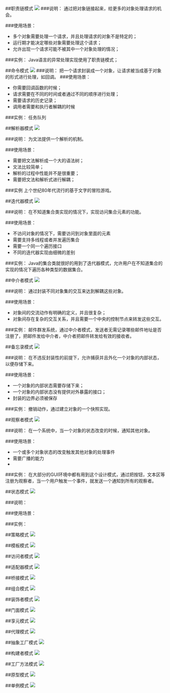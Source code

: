 ##职责链模式
![](https://raw.githubusercontent.com/arthinking/informal-essay/master/images/2015/02/20150207-design-pattern-01.png) 
###说明：
通过把对象链接起来，给更多的对象处理请求的机会。

###使用场景：
* 多个对象需要处理一个请求，并且处理请求的对象不是特定的；
* 运行期才能决定哪些对象需要处理这个请求；
* 允许出现一个请求可能不被其中一个对象处理的情况；

###实例：
Java语言的异常处理实现使用了职责链模式；


##命令模式
![](https://raw.githubusercontent.com/arthinking/informal-essay/master/images/2015/02/20150207-design-pattern-02.png)
###说明：
把一个请求封装成一个对象，让请求被当成基于对象的形式进行处理，如回调。
###使用场景：
* 你需要回调函数的时候；
* 请求需要在不同的时间或者通过不同的顺序进行处理；
* 需要请求的历史记录；
* 调用者需要和执行者解耦的时候

###实例：
任务队列

##解析器模式
![](https://raw.githubusercontent.com/arthinking/informal-essay/master/images/2015/02/20150207-design-pattern-03.png)  

###说明：
为文法提供一个解析的机制。

###使用场景：
* 需要把文法解析成一个大的语法树；
* 文法比较简单；
* 解析的过程中性能并不是很重要；
* 需要把文法和解析式进行解耦；

###实例
上个世纪80年代流行的基于文字的冒险游戏。

##迭代器模式
![](https://raw.githubusercontent.com/arthinking/informal-essay/master/images/2015/02/20150207-design-pattern-04.png)

###说明：
在不知道集合类实现的情况下，实现访问集合元素的功能。

###使用场景：
* 不访问对象的情况下，需要访问到对象里面的元素
* 需要支持多线程或者并发遍历集合
* 需要一个同一个遍历接口
* 不同的迭代器实现由细微的差别

###实例：
Java的集合类就很好的用到了迭代器模式，允许用户在不知道集合的实现的情况下遍历各种类型的数据集合。

##中介者模式
![](https://raw.githubusercontent.com/arthinking/informal-essay/master/images/2015/02/20150207-design-pattern-05.png)

###说明：
通过封装不同对象集的交互来达到解耦这些对象。

###使用场景：
* 对象间的交流动作有明确的定义，并且很复杂；
* 对象间存在复杂的交互关系，并且需要一个中央的控制节点来转发这些交互。

###实例：
邮件群发系统，通过中介者模式，发送者无需记录哪些邮件地址是否注册了，把邮件发给中介者，中介者把邮件转发给有效的接收者。


##备忘录模式
![](https://raw.githubusercontent.com/arthinking/informal-essay/master/images/2015/02/20150207-design-pattern-06.png)

###说明：
在不违反封装性的前提下，允许捕获并且外化一个对象的内部状态，以便存储下来。

###使用场景：
* 一个对象的内部状态需要存储下来；
* 一个对象的内部状态没有提供对外暴露的接口；
* 封装的边界必须被保存

###实例：
撤销动作，通过建立对象的一个快照实现。

##观察者模式
![](https://raw.githubusercontent.com/arthinking/informal-essay/master/images/2015/02/20150207-design-pattern-07.png)

###说明：
在一个系统中，当一个对象的状态改变的时候，通知其他对象。

###使用场景：
* 一个或多个对象状态的改变触发其他对象的处理事件
* 需要广播的能力
* 

###实例：
在大部分的GUI环境中都有用到这个设计模式，通过把按钮，文本区等注册为观察者，当一个用户触发一个事件，就发送一个通知到所有的观察者。

##状态模式
![](https://raw.githubusercontent.com/arthinking/informal-essay/master/images/2015/02/20150207-design-pattern-08.png)

###说明：

###使用场景：

###实例：



##策略模式
![](https://raw.githubusercontent.com/arthinking/informal-essay/master/images/2015/02/20150207-design-pattern-09.png)

##模板模式
![](https://raw.githubusercontent.com/arthinking/informal-essay/master/images/2015/02/20150207-design-pattern-10.png)

##访问者模式
![](https://raw.githubusercontent.com/arthinking/informal-essay/master/images/2015/02/20150207-design-pattern-11.png)     

##适配器模式
![](https://raw.githubusercontent.com/arthinking/informal-essay/master/images/2015/02/20150207-design-pattern-12.png)    

##桥接模式
![](https://raw.githubusercontent.com/arthinking/informal-essay/master/images/2015/02/20150207-design-pattern-13.png)

##组合模式
![](https://raw.githubusercontent.com/arthinking/informal-essay/master/images/2015/02/20150207-design-pattern-14.png)

##装饰者模式
![](https://raw.githubusercontent.com/arthinking/informal-essay/master/images/2015/02/20150207-design-pattern-15.png)

##门面模式
![](https://raw.githubusercontent.com/arthinking/informal-essay/master/images/2015/02/20150207-design-pattern-16.png)

##享元模式
![](https://raw.githubusercontent.com/arthinking/informal-essay/master/images/2015/02/20150207-design-pattern-17.png)

##代理模式
![](https://raw.githubusercontent.com/arthinking/informal-essay/master/images/2015/02/20150207-design-pattern-18.png)

##抽象工厂模式
![](https://raw.githubusercontent.com/arthinking/informal-essay/master/images/2015/02/20150207-design-pattern-19.png)

##构建者模式
![](https://raw.githubusercontent.com/arthinking/informal-essay/master/images/2015/02/20150207-design-pattern-20.png)

##工厂方法模式
![](https://raw.githubusercontent.com/arthinking/informal-essay/master/images/2015/02/20150207-design-pattern-21.png)

##原型模式
![](https://raw.githubusercontent.com/arthinking/informal-essay/master/images/2015/02/20150207-design-pattern-22.png)

##单例模式
![](https://raw.githubusercontent.com/arthinking/informal-essay/master/images/2015/02/20150207-design-pattern-23.png)           

